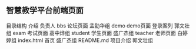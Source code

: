 智慧教学平台前端页面
----------
目录结构        介绍                      负责人
    bbs         论坛页面                  孟劭华组
    demo        demo页面 登录案列         郭文壮组
    exam        考试页面                  高中烨组
    student     学生页面                  盛广杰组
    teacher     老师页面                   白婷婷组
    index.html  首页                       盛广杰组
    README.md    项目介绍                 郭文壮组